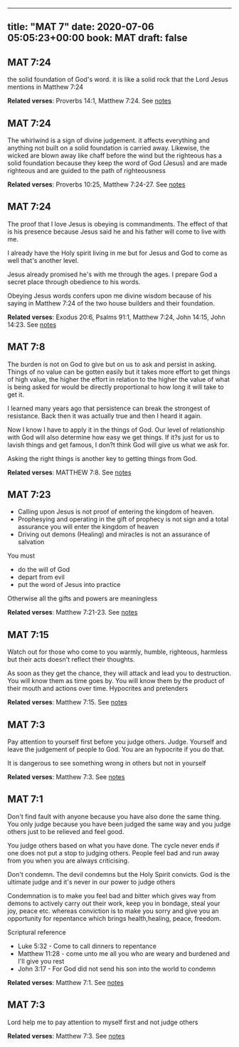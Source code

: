 
---
title: "MAT 7"
date: 2020-07-06 05:05:23+00:00
book: MAT
draft: false
---

## MAT 7:24

the solid foundation of God's word. it is like a solid rock that the Lord Jesus mentions in Matthew 7:24

**Related verses**: Proverbs 14:1, Matthew 7:24. See [notes](https://my.bible.com/notes/3467480804572783527)


## MAT 7:24

The whirlwind is a sign of divine judgement. it affects everything and anything not built on a solid foundation is carried away. Likewise, the wicked are blown away like chaff before the wind but the righteous has a solid foundation because they keep the word of God (Jesus) and are made righteous and are guided to the path of righteousness

**Related verses**: Proverbs 10:25, Matthew 7:24-27. See [notes](https://my.bible.com/notes/3464617402070459061)


## MAT 7:24

The proof that I love Jesus is obeying is commandments. The effect of that is his presence because Jesus said he and his father will come to live with me. 

I already have the Holy spirit living in me but for Jesus and God to come as well that's another level.

Jesus already promised he's with me through the ages. I prepare God a secret place through obedience to his words.

Obeying Jesus words confers upon me divine wisdom because of his saying in Matthew 7:24 of the two house builders and their foundation.

**Related verses**: Exodus 20:6, Psalms 91:1, Matthew 7:24, John 14:15, John 14:23. See [notes](https://my.bible.com/notes/3239330756640367462)


## MAT 7:8

The burden is not on God to give but on us to ask and persist in asking. Things of no value can be gotten easily but it takes more effort to get things of high value, the higher the effort in relation to the higher the value of what is being asked for would be directly proportional to how long it will take to get it.

I learned many years ago that persistence can break the strongest of resistance. Back then it was actually true and then I heard it again.

Now I know I have to apply it in the things of God. Our level of relationship with God will also determine how easy we get things. If it?s just for us to lavish things and get famous, I don?t think God will give us what we ask for.

Asking the right things is another key to getting things from God.

**Related verses**: MATTHEW 7:8. See [notes](https://my.bible.com/notes/2819002731862942167)


## MAT 7:23

- Calling upon Jesus is not proof of entering the kingdom of heaven.
- Prophesying and operating in the gift of prophecy is not sign and a total assurance you will enter the kingdom of heaven
- Driving out demons (Healing) and miracles is not an assurance of salvation 


You must
- do the will of God
- depart from evil 
- put the word of Jesus into practice 

Otherwise all the gifts and powers are meaningless

**Related verses**: Matthew 7:21-23. See [notes](https://my.bible.com/notes/2500701522192229315)


## MAT 7:15

Watch out for those who come to you warmly, humble, righteous, harmless but their acts doesn't reflect their thoughts.

As soon as they get the chance, they will attack and lead you to destruction. You will know them as time goes by. You will know them by the product of their mouth and actions over time. Hypocrites and pretenders

**Related verses**: Matthew 7:15. See [notes](https://my.bible.com/notes/2500695922376958879)


## MAT 7:3

Pay attention to yourself first before you judge others. Judge. Yourself and leave the judgement of people to God. You are an hypocrite if you do that.

It is dangerous to see something wrong in others but not in yourself

**Related verses**: Matthew 7:3. See [notes](https://my.bible.com/notes/2499985450254196833)


## MAT 7:1

Don't find fault with anyone because you have also done the same thing. You only judge because you have been judged the same way and you judge others just to be relieved and feel good. 

You judge others based on what you have done. The cycle never ends if one does not put a stop to judging others. People feel bad and run away from you when you are always criticising.

Don't condemn. The devil condemns but the Holy Spirit convicts. God is the ultimate judge and it's never in our power to judge others

Condemnation is to make you feel bad and bitter which gives way from demons to actively carry out their work, keep you in bondage, steal your joy, peace etc. whereas conviction is to make you sorry and give you an opportunity for repentance which brings health,healing, peace, freedom.


Scriptural reference
- Luke 5:32 - Come to call dinners to repentance
- Matthew 11:28 - come unto me all you who are weary and burdened and I'll give you rest
- John 3:17 - For God did not send his son into the world to condemn

**Related verses**: Matthew 7:1. See [notes](https://my.bible.com/notes/2499979354680582234)


## MAT 7:3

Lord help me to pay attention to myself first and not judge others

**Related verses**: Matthew 7:3. See [notes](https://my.bible.com/notes/2498773069620568300)


